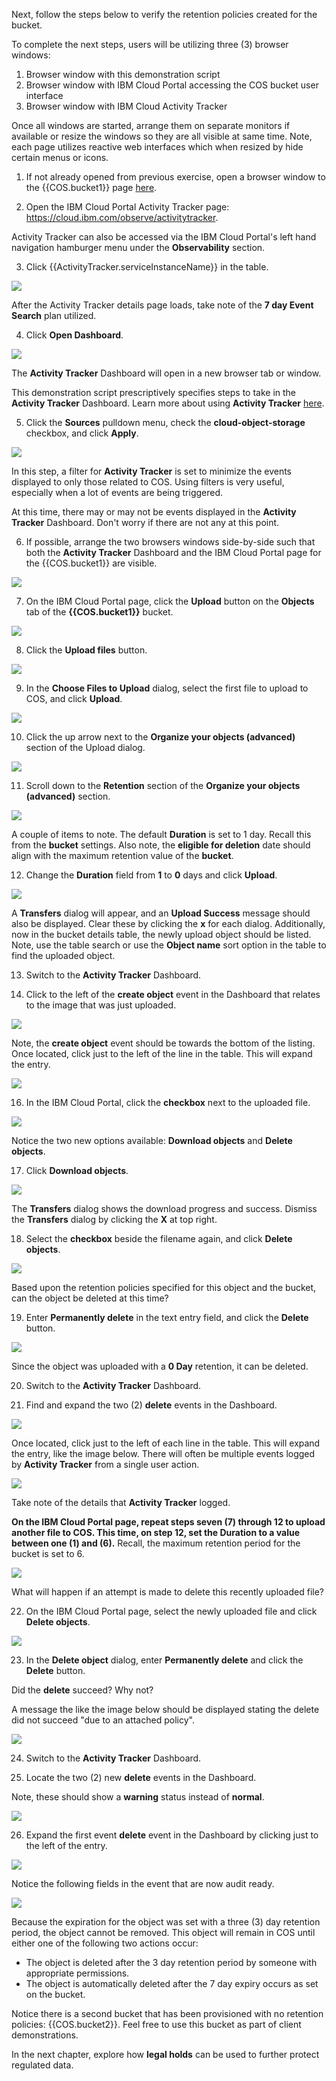 Next, follow the steps below to verify the retention policies created for the bucket.

To complete the next steps, users will be utilizing three (3) browser windows:

1. Browser window with this demonstration script
2. Browser window with IBM Cloud Portal accessing the COS bucket user interface
3. Browser window with IBM Cloud Activity Tracker

Once all windows are started, arrange them on separate monitors if available or resize the windows so they are all visible at same time. Note, each page utilizes reactive web interfaces which when resized by hide certain menus or icons.


1. If not already opened from previous exercise, open a browser window to the {{COS.bucket1}} page <a href="https://cloud.ibm.com/objectstorage/crn%3Av1%3Abluemix%3Apublic%3Acloud-object-storage%3Aglobal%3Aa%2Fba0e33c9056f470ca19de009747ec654%3A43d07b21-b680-4d31-9d51-178f582d630c%3A%3A?bucket=cos-l3-with-retention&bucketRegion=us-south&endpoint=s3.us-south.cloud-object-storage.appdomain.cloud&paneId=bucket_overview" target="_blank">here</a>.


2. Open the IBM Cloud Portal Activity Tracker page: <a href="https://cloud.ibm.com/observe/activitytracker" target="_blank">https://cloud.ibm.com/observe/activitytracker</a>.

Activity Tracker can also be accessed via the IBM Cloud Portal's left hand navigation hamburger menu under the **Observability** section.

3. Click {{ActivityTracker.serviceInstanceName}} in the table.

![](_attachments/ActivityTracker.png)

After the Activity Tracker details page loads, take note of the **7 day Event Search** plan utilized.

4. Click **Open Dashboard**.

![](_attachments/ATDetails.png)

The **Activity Tracker** Dashboard will open in a new browser tab or window.

This demonstration script prescriptively specifies steps to take in the **Activity Tracker** Dashboard. Learn more about using **Activity Tracker** <a href="https://cloud.ibm.com/docs/activity-tracker?topic=activity-tracker-getting-started-search" target="_blank">here</a>.

5. Click the **Sources** pulldown menu, check the **cloud-object-storage** checkbox, and click **Apply**.

![](_attachments/ATFilter.png)

In this step, a filter for **Activity Tracker** is set to minimize the events displayed to only those related to COS. Using filters is very useful, especially when a lot of events are being triggered.

At this time, there may or may not be events displayed in the **Activity Tracker** Dashboard. Don't worry if there are not any at this point.

6. If possible, arrange the two browsers windows side-by-side such that both the **Activity Tracker** Dashboard and the IBM Cloud Portal page for the {{COS.bucket1}} are visible.

![](_attachments/SideBySide.png)

7. On the IBM Cloud Portal page, click the **Upload** button on the **Objects** tab of the **{{COS.bucket1}}** bucket.

![](_attachments/ObjectUpload.png)

8. Click the **Upload files** button.

![](_attachments/ObjectUploadDialog.png)

9. In the **Choose Files to Upload** dialog, select the first file to upload to COS, and click **Upload**.

![](_attachments/FileUploadDialog.png)

10. Click the up arrow next to the **Organize your objects (advanced)** section of the Upload dialog.

![](_attachments/ObjectUploadDialog2.png)

11. Scroll down to the **Retention** section of the **Organize your objects (advanced)** section.

![](_attachments/ObjectUploadRetention.png)

A couple of items to note. The default **Duration** is set to 1 day. Recall this from the **bucket** settings. Also note, the **eligible for deletion** date should align with the maximum retention value of the **bucket**.

12. Change the **Duration** field from **1** to **0** days and click **Upload**.

![](_attachments/ObjectUploadObject.png)

A **Transfers** dialog will appear, and an **Upload Success** message should also be displayed. Clear these by clicking the **x** for each dialog. Additionally, now in the bucket details table, the newly upload object should be listed. Note, use the table search or use the **Object name** sort option in the table to find the uploaded object.

13. Switch to the **Activity Tracker** Dashboard.

14. Click to the left of the **create object** event in the Dashboard that relates to the image that was just uploaded.

![](_attachments/ATObjectCreate.png)

Note, the **create object** event should be towards the bottom of the listing. Once located, click just to the left of the line in the table. This will expand the entry.

![](_attachments/ATObjectCreateDetails.png)

16. In the IBM Cloud Portal, click the **checkbox** next to the uploaded file.

![](_attachments/ObjectSelected.png)

Notice the two new options available: **Download objects** and **Delete objects**.

17. Click **Download objects**.

![](_attachments/DownloadDialog.png)

The **Transfers** dialog shows the download progress and success. Dismiss the **Transfers** dialog by clicking the **X** at top right.

18. Select the **checkbox** beside the filename again, and click **Delete objects**.

![](_attachments/ObjectSelected2.png)

Based upon the retention policies specified for this object and the bucket, can the object be deleted at this time?

19. Enter **Permanently delete** in the text entry field, and click the **Delete** button.

![](_attachments/PermanentlyDeleteDialog.png)

Since the object was uploaded with a **0 Day** retention, it can be deleted.

20. Switch to the **Activity Tracker** Dashboard.

21. Find and expand the two (2) **delete** events in the Dashboard.

![](_attachments/ATObjectDelete.png)

Once located, click just to the left of each line in the table. This will expand the entry, like the image below. There will often be multiple events logged by **Activity Tracker** from a single user action.

![](_attachments/ATObjectDeleteDetails.png)

Take note of the details that **Activity Tracker** logged.

**On the IBM Cloud Portal page, repeat steps seven (7) through 12 to upload another file to COS. This time, on step 12, set the Duration to a value between one (1) and (6).** Recall, the maximum retention period for the bucket is set to 6.

![](_attachments/UploadObject2.png)

What will happen if an attempt is made to delete this recently uploaded file?

22. On the IBM Cloud Portal page, select the newly uploaded file and click **Delete objects**.

![](_attachments/DeleteObject2.png)

23. In the **Delete object** dialog, enter **Permanently delete** and click the **Delete** button.

Did the **delete** succeed? Why not?

A message the like the image below should be displayed stating the delete did not succeed "due to an attached policy".

![](_attachments/DeleteObject2Failed.png)

24. Switch to the **Activity Tracker** Dashboard.

25. Locate the two (2) new **delete** events in the Dashboard.

Note, these should show a **warning** status instead of **normal**.

![](_attachments/ATDeleteObject2Failed.png)

26. Expand the first event **delete** event in the Dashboard by clicking just to the left of the entry.

![](_attachments/ATDeleteObject2Failed2.png)

Notice the following fields in the event that are now audit ready.

![](_attachments/ATDeleteObject2FailedDetails.png)

Because the expiration for the object was set with a three (3) day retention period, the object cannot be removed. This object will remain in COS until either one of the following two actions occur:

- The object is deleted after the 3 day retention period by someone with appropriate permissions.
- The object is automatically deleted after the 7 day expiry occurs as set on the bucket.

Notice there is a second bucket that has been provisioned with no retention policies: {{COS.bucket2}}. Feel free to use this bucket as part of client demonstrations.

In the next chapter, explore how **legal holds** can be used to further protect regulated data.
